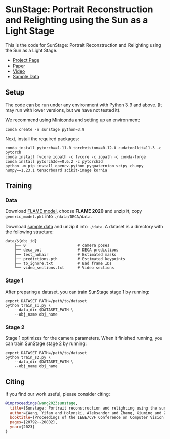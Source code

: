 # SunStage: Portrait Reconstruction and Relighting using the Sun as a Light Stage

This is the code for SunStage: Portrait Reconstruction and Relighting using the Sun as a Light Stage.

 * [Project Page](https://sunstage.cs.washington.edu)
 * [Paper](https://arxiv.org/abs/2204.03648)
 * [Video](https://www.youtube.com/watch?v=ZbEKvIpwYEs)
 * [Sample Data](https://drive.google.com/file/d/1kyNpmGKCYWZ46osHOA-WzW5HCNAcgDA1/view?usp=sharing)

## Setup
The code can be run under any environment with Python 3.9 and above.
(It may run with lower versions, but we have not tested it).

We recommend using [Miniconda](https://docs.conda.io/en/latest/miniconda.html) and setting up an environment:

    conda create -n sunstage python=3.9

Next, install the required packages:

    conda install pytorch==1.11.0 torchvision==0.12.0 cudatoolkit=11.3 -c pytorch
    conda install fvcore iopath -c fvcore -c iopath -c conda-forge
    conda install pytorch3d==0.6.2 -c pytorch3d
    python -m pip install opencv-python pyquaternion scipy chumpy numpy==1.23.1 tensorboard scikit-image kornia

## Training
### Data
Download [FLAME model](https://flame.is.tue.mpg.de/download.php), choose **FLAME 2020** and unzip it, copy
`generic_model.pkl` into `./data/DECA/data`.  

Download [sample data](https://drive.google.com/file/d/1kyNpmGKCYWZ46osHOA-WzW5HCNAcgDA1/view?usp=sharing) and unzip it into `./data`.
A dataset is a directory with the following structure:

    data/${obj_id}
        ├── 0                       # camera poses
        ├── deca_out                # DECA predictions
        ├── test_nohair             # Estimated masks
        ├── predictions.pth         # Estimated keypoints
        ├── to_ignore.txt           # Bad frame IDs
        └── video_sections.txt      # Video sections

### Stage 1
After preparing a dataset, you can train SunStage stage 1 by running:

    export DATASET_PATH=/path/to/dataset
    python train_s1.py \
        --data_dir $DATASET_PATH \
        --obj_name obj_name

### Stage 2
Stage 1 optimizes for the camera parameters. When it finished running, you can train SunStage stage 2 by running:

    export DATASET_PATH=/path/to/dataset
    python train_s2.py \
        --data_dir $DATASET_PATH \
        --obj_name obj_name

## Citing
If you find our work useful, please consider citing:
```BibTeX
@inproceedings{wang2023sunstage,
  title={Sunstage: Portrait reconstruction and relighting using the sun as a light stage},
  author={Wang, Yifan and Holynski, Aleksander and Zhang, Xiuming and Zhang, Xuaner},
  booktitle={Proceedings of the IEEE/CVF Conference on Computer Vision and Pattern Recognition},
  pages={20792--20802},
  year={2023}
}
```
